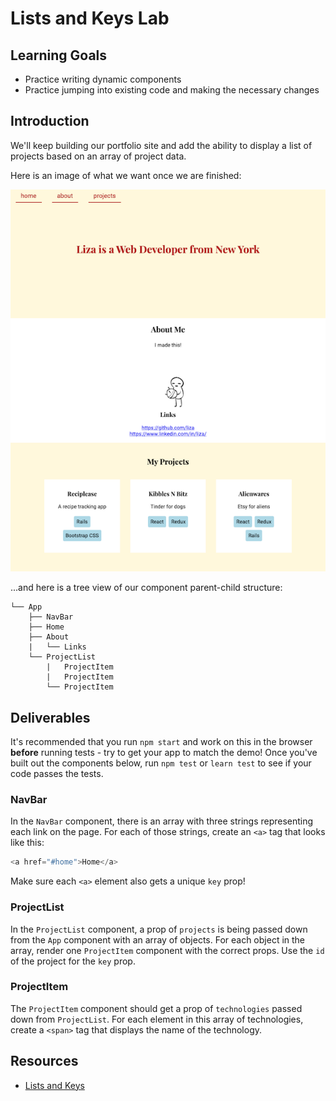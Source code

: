 # Lists and Keys Lab

## Learning Goals

- Practice writing dynamic components
- Practice jumping into existing code and making the necessary changes

## Introduction

We'll keep building our portfolio site and add the ability to display a list of
projects based on an array of project data.

Here is an image of what we want once we are finished:

![demo](images/demo.png)

...and here is a tree view of our component parent-child structure:

```text
└── App
    ├── NavBar
    ├── Home
    ├── About
    |   └── Links
    └── ProjectList
        |   ProjectItem
        |   ProjectItem
        └── ProjectItem
```

## Deliverables

It's recommended that you run `npm start` and work on this in the browser
**before** running tests - try to get your app to match the demo! Once you've
built out the components below, run `npm test` or `learn test` to see if your
code passes the tests.

### NavBar

In the `NavBar` component, there is an array with three strings representing
each link on the page. For each of those strings, create an `<a>` tag that looks
like this:

```js
<a href="#home">Home</a>
```

Make sure each `<a>` element also gets a unique `key` prop!

### ProjectList

In the `ProjectList` component, a prop of `projects` is being passed down from
the `App` component with an array of objects. For each object in the array,
render one `ProjectItem` component with the correct props. Use the `id` of the
project for the `key` prop.

### ProjectItem

The `ProjectItem` component should get a prop of `technologies` passed down from
`ProjectList`. For each element in this array of technologies, create a `<span>`
tag that displays the name of the technology.

## Resources

- [Lists and Keys](https://reactjs.org/docs/lists-and-keys.html)
